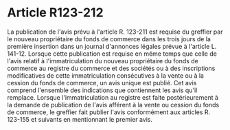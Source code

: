 # Article R123-212

La publication de l'avis prévu à l'article R. 123-211 est requise du greffier par le nouveau propriétaire du fonds de commerce dans les trois jours de la première insertion dans un journal d'annonces légales prévue à l'article L. 141-12.   Lorsque cette publication est requise en même temps que celle de l'avis relatif à l'immatriculation du nouveau propriétaire du fonds de commerce au registre du commerce et des sociétés ou à des inscriptions modificatives de cette immatriculation consécutives à la vente ou à la cession du fonds de commerce, un avis unique est publié. Cet avis comprend l'ensemble des indications que contiennent les avis qu'il remplace.   Lorsque l'immatriculation au registre est faite postérieurement à la demande de publication de l'avis afférent à la vente ou cession du fonds de commerce, le greffier fait publier l'avis conformément aux articles R. 123-155 et suivants en mentionnant le premier avis.